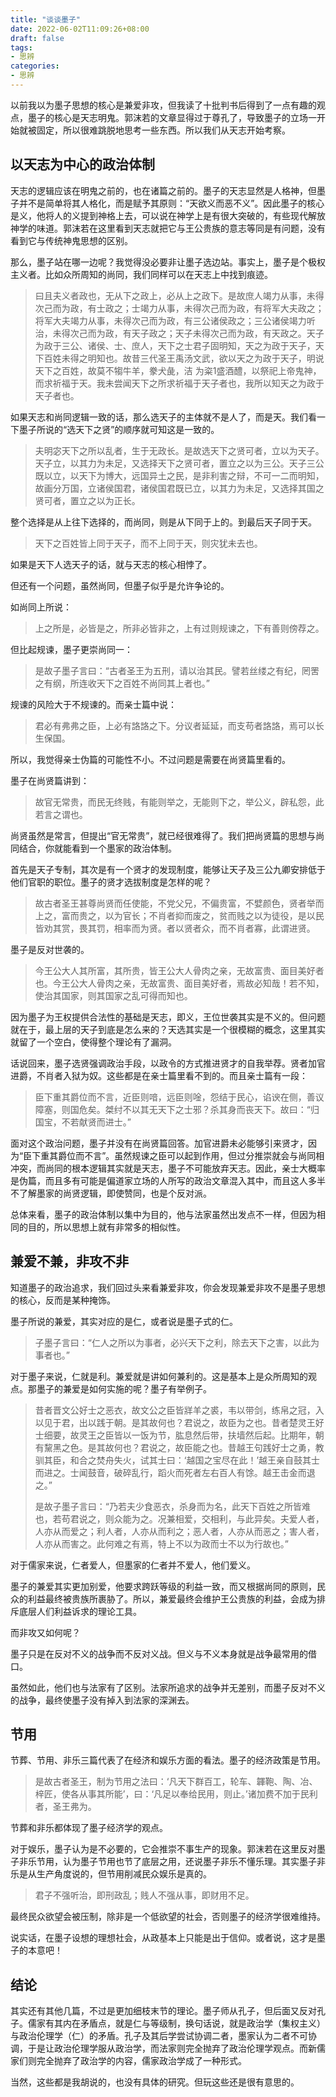 ```yaml
---
title: "谈谈墨子"
date: 2022-06-02T11:09:26+08:00
draft: false
tags:
- 思辨
categories:
- 思辨
---
```


以前我以为墨子思想的核心是兼爱非攻，但我读了十批判书后得到了一点有趣的观点，墨子的核心是天志明鬼。郭沫若的文章显得过于尊孔了，导致墨子的立场一开始就被固定，所以很难跳脱地思考一些东西。所以我们从天志开始考察。

## 以天志为中心的政治体制

天志的逻辑应该在明鬼之前的，也在诸篇之前的。墨子的天志显然是人格神，但墨子并不是简单将其人格化，而是赋予其原则：“天欲义而恶不义”。因此墨子的核心是义，他将人的义提到神格上去，可以说在神学上是有很大突破的，有些现代解放神学的味道。郭沫若在这里看到天志就把它与王公贵族的意志等同是有问题，没有看到它与传统神鬼思想的区别。

那么，墨子站在哪一边呢？我觉得没必要非让墨子选边站。事实上，墨子是个极权主义者。比如众所周知的尚同，我们同样可以在天志上中找到痕迹。

> 曰且夫义者政也，无从下之政上，必从上之政下。是故庶人竭力从事，未得次己而为政，有士政之；士竭力从事，未得次己而为政，有将军大夫政之；将军大夫竭力从事，未得次己而为政，有三公诸侯政之；三公诸侯竭力听治，未得次己而为政，有天子政之；天子未得次己而为政，有天政之。天子为政于三公、诸侯、士、庶人，天下之士君子固明知，天之为政于天子，天下百姓未得之明知也。故昔三代圣王禹汤文武，欲以天之为政于天子，明说天下之百姓，故莫不犓牛羊，豢犬彘，洁
为粢1盛酒醴，以祭祀上帝鬼神，而求祈福于天。我未尝闻天下之所求祈福于天子者也，我所以知天之为政于天子者也。

如果天志和尚同逻辑一致的话，那么选天子的主体就不是人了，而是天。我们看一下墨子所说的“选天下之贤”的顺序就可知这是一致的。

> 夫明宓天下之所以乱者，生于无政长。是故选天下之贤可者，立以为天子。天子立，以其力为未足，又选择天下之贤可者，置立之以为三公。天子三公既以立，以天下为博大，远国异土之民，是非利害之辩，不可一二而明知，故画分万国，立诸侯国君，诸侯国君既已立，以其力为未足，又选择其国之贤可者，置立之以为正长。

整个选择是从上往下选择的，而尚同，则是从下同于上的。到最后天子同于天。

> 天下之百姓皆上同于天子，而不上同于天，则灾犹未去也。

如果是天下人选天子的话，就与天志的核心相悖了。

但还有一个问题，虽然尚同，但墨子似乎是允许争论的。

如尚同上所说：

> 上之所是，必皆是之，所非必皆非之，上有过则规谏之，下有善则傍荐之。

但比起规谏，墨子更崇尚同一：

> 是故子墨子言曰：“古者圣王为五刑，请以治其民。譬若丝缕之有纪，罔罟之有纲，所连收天下之百姓不尚同其上者也。”

规谏的风险大于不规谏的。而亲士篇中说：

> 君必有弗弗之臣，上必有詻詻之下。分议者延延，而支苟者詻詻，焉可以长生保国。

所以，我觉得亲士伪篇的可能性不小。不过问题是需要在尚贤篇里看的。

墨子在尚贤篇讲到：

> 故官无常贵，而民无终贱，有能则举之，无能则下之，举公义，辟私怨，此若言之谓也。

尚贤虽然是常言，但提出“官无常贵”，就已经很难得了。我们把尚贤篇的思想与尚同结合，你就能看到一个墨家的政治体制。

首先是天子专制，其次是有一个贤才的发现制度，能够让天子及三公九卿安排低于他们官职的职位。墨子的贤才选拔制度是怎样的呢？

> 故古者圣王甚尊尚贤而任使能，不党父兄，不偏贵富，不嬖颜色，贤者举而上之，富而贵之，以为官长；不肖者抑而废之，贫而贱之以为徒役，是以民皆劝其赏，畏其罚，相率而为贤。者以贤者众，而不肖者寡，此谓进贤。

墨子是反对世袭的。

> 今王公大人其所富，其所贵，皆王公大人骨肉之亲，无故富贵、面目美好者也。今王公大人骨肉之亲，无故富贵、面目美好者，焉故必知哉！若不知，使治其国家，则其国家之乱可得而知也。

因为墨子为王权提供合法性的基础是天志，即义，王位世袭其实是不义的。但问题就在于，最上层的天子到底是怎么来的？天选其实是一个很模糊的概念，这里其实就留了一个空白，使得整个理论有了漏洞。

话说回来，墨子选贤强调政治手段，以政令的方式推进贤才的自我举荐。贤者加官进爵，不肖者入狱为奴。这些都是在亲士篇里看不到的。而且亲士篇有一段：

> 臣下重其爵位而不言，近臣则喑，远臣则唫，怨结于民心，谄谀在侧，善议障塞，则国危矣。桀纣不以其无天下之士邪？杀其身而丧天下。故曰：“归国宝，不若献贤而进士。”

面对这个政治问题，墨子并没有在尚贤篇回答。加官进爵未必能够引来贤才，因为“臣下重其爵位而不言”。虽然规谏之臣可以起到作用，但过分推崇就会与尚同相冲突，而尚同的根本逻辑其实就是天志，墨子不可能放弃天志。因此，亲士大概率是伪篇，而且多有可能是偏道家立场的人所写的政治文章混入其中，而且这人多半不了解墨家的尚贤逻辑，即使赞同，也是个反对派。

总体来看，墨子的政治体制以集中为目的，他与法家虽然出发点不一样，但因为相同的目的，所以思想上就有非常多的相似性。

## 兼爱不兼，非攻不非

知道墨子的政治追求，我们回过头来看兼爱非攻，你会发现兼爱非攻不是墨子思想的核心，反而是某种掩饰。

墨子所说的兼爱，其实对应的是仁，或者说是墨子式的仁。

> 子墨子言曰：“仁人之所以为事者，必兴天下之利，除去天下之害，以此为事者也。”

对于墨子来说，仁就是利。兼爱就是讲如何兼利的。这是基本上是众所周知的观点。那墨子的兼爱是如何实施的呢？墨子有举例子。

> 昔者晋文公好士之恶衣，故文公之臣皆牂羊之裘，韦以带剑，练帛之冠，入以见于君，出以践于朝。是其故何也？君说之，故臣为之也。昔者楚灵王好士细要，故灵王之臣皆以一饭为节，肱息然后带，扶墙然后起。比期年，朝有黧黑之色。是其故何也？君说之，故臣能之也。昔越王句践好士之勇，教驯其臣，和合之焚舟失火，试其士曰：‘越国之宝尽在此！’越王亲自鼓其士而进之。士闻鼓音，破碎乱行，蹈火而死者左右百人有馀。越王击金而退之。”
>
> 是故子墨子言曰：“乃若夫少食恶衣，杀身而为名，此天下百姓之所皆难也，若苟君说之，则众能为之。况兼相爱，交相利，与此异矣。夫爱人者，人亦从而爱之；利人者，人亦从而利之；恶人者，人亦从而恶之；害人者，人亦从而害之。此何难之有焉，特上不以为政而士不以为行故也。”

对于儒家来说，仁者爱人，但墨家的仁者并不爱人，他们爱义。

墨子的兼爱其实更加别爱，他要求跨跃等级的利益一致，而又根据尚同的原则，民众的利益最终被贵族所裹胁了。所以，兼爱最终会维护王公贵族的利益，会成为排斥底层人们利益诉求的理论工具。

而非攻又如何呢？

墨子只是在反对不义的战争而不反对义战。但义与不义本身就是战争最常用的借口。

虽然如此，他们也与法家有了区别。法家所追求的战争并无差别，而墨子反对不义的战争，最终使墨子没有掉入到法家的深渊去。

## 节用

节葬、节用、非乐三篇代表了在经济和娱乐方面的看法。墨子的经济政策是节用。

> 是故古者圣王，制为节用之法曰：‘凡天下群百工，轮车、韗鞄、陶、冶、梓匠，使各从事其所能’，曰：‘凡足以奉给民用，则止。’诸加费不加于民利者，圣王弗为。

节葬和非乐都体现了墨子经济学的观点。

对于娱乐，墨子认为是不必要的，它会推崇不事生产的现象。郭沫若在这里反对墨子非乐节用，认为墨子节用也节了底层之用，还说墨子非乐不懂乐理。其实墨子非乐是从生产角度说的，但节用削减民众娱乐是真的。

> 君子不强听治，即刑政乱；贱人不强从事，即财用不足。

最终民众欲望会被压制，除非是一个低欲望的社会，否则墨子的经济学很难维持。

说实话，在墨子设想的理想社会，从政基本上只能是出于信仰。或者说，这才是墨子的本意吧！

## 结论

其实还有其他几篇，不过是更加细枝末节的理论。墨子师从孔子，但后面又反对孔子。儒家有其内在矛盾点，就是仁与等级制，换句话说，就是政治学（集权主义）与政治伦理学（仁）的矛盾。孔子及其后学尝试协调二者，墨家认为二者不可协调，于是让政治伦理学服从政治学，而法家则完全抛弃了政治伦理学观点。而新儒家们则完全抛弃了政治学的内容，儒家政治学成了一种形式。

当然，这些都是我胡说的，也没有具体的研究。但玩这些还是很有意思的。
